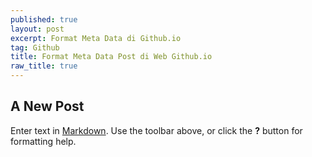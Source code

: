 ```yaml
---
published: true
layout: post
excerpt: Format Meta Data di Github.io
tag: Github
title: Format Meta Data Post di Web Github.io
raw_title: true
---
```

## A New Post

Enter text in [Markdown](http://daringfireball.net/projects/markdown/). Use the toolbar above, or click the **?** button for formatting help.
